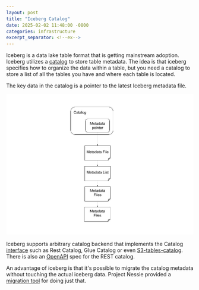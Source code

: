 ```yaml
---
layout: post
title: "Iceberg Catalog"
date: 2025-02-02 11:48:00 -0800
categories: infrastructure
excerpt_separator: <!--ex-->
---
```


Iceberg is a data lake table format that is getting mainstream adoption. Iceberg utilizes a [catalog](https://iceberg.apache.org/concepts/catalog/) to store table metadata. The idea is that iceberg specifies how to organize the data within a table, but you need a catalog to store a list of all the tables you have and where each table is located.

<!--ex-->

The key data in the catalog is a pointer to the latest Iceberg metadata file.

![Iceberg Catalog](/assets/catalog.jpg "Iceberg Catalog")


Iceberg supports arbitrary catalog backend that implements the Catalog [interface](https://github.com/apache/iceberg/blob/main/api/src/main/java/org/apache/iceberg/catalog/Catalog.java) such as Rest Catalog, Glue Catalog or even [S3-tables-catalog](https://github.com/awslabs/s3-tables-catalog). There is also an [OpenAPI](https://github.com/apache/iceberg/blob/main/open-api/rest-catalog-open-api.yaml) spec for the REST catalog. 

An advantage of iceberg is that it's possible to migrate the catalog metadata without touching the actual iceberg data. Project Nessie provided a [migration tool](https://github.com/projectnessie/iceberg-catalog-migrator) for doing just that.
